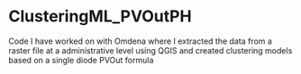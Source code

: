 # ClusteringML_PVOutPH
Code I have worked on with Omdena where I extracted the data from a raster file at a administrative level using QGIS and created clustering models based on a single diode PVOut formula
